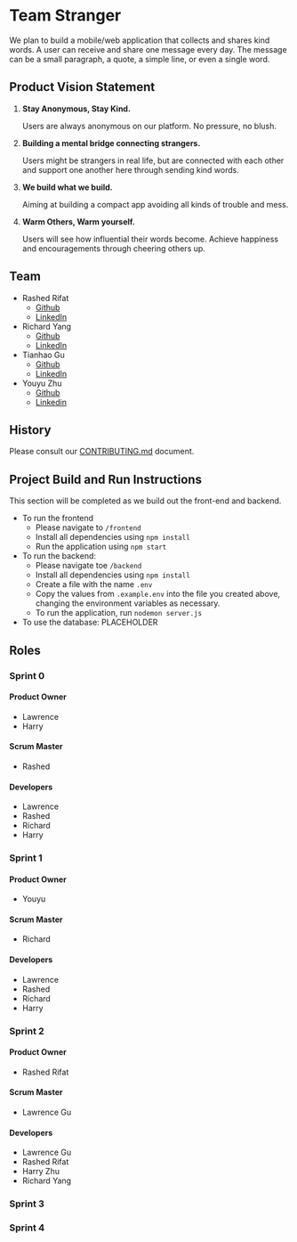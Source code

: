 # Team Stranger

We plan to build a mobile/web application that collects and shares kind words. A user can receive and share one message every day. The message can be a small paragraph, a quote, a simple line, or even a single word.

## Product Vision Statement

1. **Stay Anonymous, Stay Kind.**

    Users are always anonymous on our platform. No pressure, no blush.

2. **Building a mental bridge connecting strangers.**

    Users might be strangers in real life, but are connected with each other and support one another here through sending kind words.

3. **We build what we build.**

    Aiming at building a compact app avoiding all kinds of trouble and mess.

4. **Warm Others, Warm yourself.**

    Users will see how influential their words become. Achieve happiness and encouragements through cheering others up.

## Team

- Rashed Rifat
  - [Github](https://github.com/RashedRifat)
  - [LinkedIn](https://www.linkedin.com/in/rashed-rifat/)
- Richard Yang
  - [Github](https://github.com/RichardYCX)
  - [LinkedIn](https://www.linkedin.com/in/richardyang98/)
- Tianhao Gu
  - [Github](https://github.com/L-Gu7)
  - [LinkedIn](https://www.linkedin.com/in/tianhao-gu-930521223/)
- Youyu Zhu
  - [Github](https://github.com/yz6790)
  - [Linkedin](https://www.linkedin.com/in/youyu-zhu-5b6387222/)

## History

Please consult our [CONTRIBUTING.md](./CONTRIBUTING.md) document.

## Project Build and Run Instructions

This section will be completed as we build out the front-end and backend.

- To run the frontend
  - Please navigate to `/frontend`
  - Install all dependencies using `npm install`
  - Run the application using `npm start`
- To run the backend:
  - Please navigate toe `/backend`
  - Install all dependencies using `npm install`
  - Create a file with the name `.env`
  - Copy the values from `.example.env` into the file you created above, changing the environment variables as necessary.
  - To run the application, run `nodemon server.js`
- To use the database: PLACEHOLDER

## Roles

### Sprint 0

#### Product Owner

- Lawrence
- Harry

#### Scrum Master

- Rashed

#### Developers

- Lawrence
- Rashed
- Richard
- Harry

### Sprint 1

#### Product Owner

- Youyu

#### Scrum Master

- Richard

#### Developers

- Lawrence
- Rashed
- Richard
- Harry

### Sprint 2

#### Product Owner

- Rashed Rifat

#### Scrum Master

- Lawrence Gu

#### Developers

- Lawrence Gu
- Rashed Rifat
- Harry Zhu
- Richard Yang

### Sprint 3

### Sprint 4
